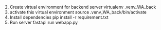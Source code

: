 
2) Create virtual environment for backend server
virtualenv .venv_WA_back
3) activate this virtual environment
source .venv_WA_back/bin/activate
4) Install dependencies
pip install -r requirement.txt
5) Run server 
fastapi run webapp.py
